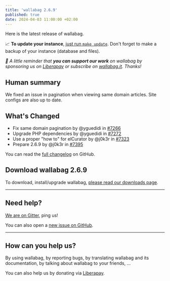 ```yaml
---
title: 'wallabag 2.6.9'
published: true
date: 2024-04-03 11:00:00 +02:00
---
```


Here is the latest release of wallabag.

📈  **To update your instance**, [just run `make update`](https://doc.wallabag.org/en/admin/upgrade.html).
Don't forget to make a backup of your instance (database and files).

_🤝  A little reminder that **you can support our work** on wallabag by sponsoring us on [Liberapay](https://liberapay.com/wallabag) or subscribe on [wallabag.it](https://www.wallabag.it/en). Thanks!_

## Human summary
We fixed an issue in pagination when viewing same domain articles. Site configs are also up to date.

## What's Changed
* Fix same domain pagination by @yguedidi in [#7266](https://github.com/wallabag/wallabag/pull/7266)
* Upgrade PHP dependencies by @yguedidi in [#7272](https://github.com/wallabag/wallabag/pull/7272)
* Use a proper "how to" for elCurator by @j0k3r in [#7323](https://github.com/wallabag/wallabag/pull/7323)
* Prepare 2.6.9 by @j0k3r in [#7395](https://github.com/wallabag/wallabag/pull/7395)

You can read the [full changelog](https://github.com/wallabag/wallabag/compare/2.6.8...2.6.9) on GitHub.

## Download wallabag 2.6.9

To download, install/upgrade wallabag, [please read our downloads page](https://doc.wallabag.org/en/admin/installation/installation.html).

<hr />

## Need help?

[We are on Gitter](https://gitter.im/wallabag/wallabag), ping us!

You can also open a [new issue on GitHub](https://github.com/wallabag/wallabag/issues/new/choose).

<hr />

## How can you help us?

By using wallabag, by reporting bugs, by translating wallabag and its documentation, by talking about wallabag to your friends, ...

You can also help us by donating via [Liberapay](https://liberapay.com/wallabag/).
